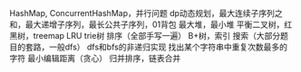 HashMap, ConcurrentHashMap，并行问题
dp动态规划，最大连续子序列之和，最大递增子序列，最长公共子序列，01背包
最大堆，最小堆
平衡二叉树，红黑树，treemap
LRU
trie树
排序（全部手写一遍）
B+树，索引
搜索（大部分题目的套路，一般dfs）
dfs和bfs的非递归实现
找出某个字符串中重复次数最多的字符
最小编辑距离（贪心）
归并排序，链表合并
